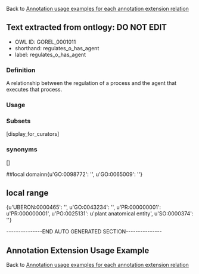Back to [Annotation usage examples for each annotation extension relation](http://wiki.geneontology.org/index.php/Annotation_usage_examples_for_each_annotation_extension_relation)

## Text extracted from ontlogy: DO NOT EDIT
* OWL ID: GOREL_0001011
* shorthand: regulates_o_has_agent
* label: regulates_o_has_agent

### Definition
A relationship between the regulation of a process and the agent that executes that process.

### Usage


### Subsets
[display_for_curators]

### synonyms
[]

##local domainn{u'GO:0098772': '', u'GO:0065009': ''}

## local range
{u'UBERON:0000465': '', u'GO:0043234': '', u'PR:000000001': u'PR:000000001', u'PO:0025131': u'plant anatomical entity', u'SO:0000374': ''}

---------------END AUTO GENERATED SECTION---------------


Annotation Extension Usage Example
----------------------------------

Back to [Annotation usage examples for each annotation extension relation](http://wiki.geneontology.org/index.php/Annotation_usage_examples_for_each_annotation_extension_relation)
